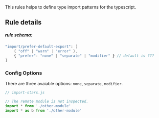 This rules helps to define type import patterns for the typescript.

## Rule details

##### rule schema:

```javascript
"import/prefer-default-export": [
    ( "off" | "warn" | "error" ),
	{ "prefer": "none" | "separate" | "modifier" } // default is ???
]
```
### Config Options

There are three avaiable options: `none`, `separate`, `modifier`.

```javascript
// import-stars.js

// The remote module is not inspected.
import * from './other-module'
import * as b from './other-module'

```